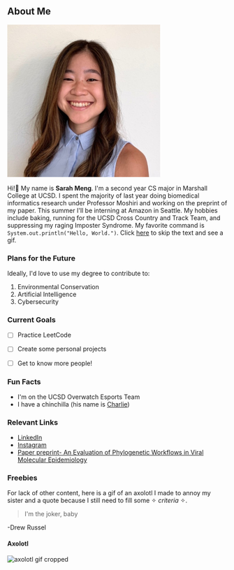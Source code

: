 ## About Me

![image](https://github.com/sjmeng/lab1/blob/gh-pages/pfp_github.png)

Hi!👋 My name is **Sarah Meng**. I'm a second year CS major in Marshall College at UCSD. I spent the majority of last year doing biomedical informatics research under Professor Moshiri and working on the preprint of my paper. This summer I'll be interning at Amazon in Seattle. My hobbies include baking, running for the UCSD Cross Country and Track Team, and suppressing my raging Imposter Syndrome. My favorite command is `System.out.println("Hello, World.")`. Click [here](https://github.com/sjmeng/lab1/blob/gh-pages/index.md#axolotl) to skip the text and see a gif.

### Plans for the Future

Ideally, I'd love to use my degree to contribute to:
1. Environmental Conservation
2. Artificial Intelligence
3. Cybersecurity


### Current Goals
- [ ] Practice LeetCode
- [ ] Create some personal projects
- [ ] Get to know more people!


### Fun Facts
- I'm on the UCSD Overwatch Esports Team
- I have a chinchilla (his name is [Charlie](chinchilla.jpg))


### Relevant Links
- [LinkedIn](https://www.linkedin.com/in/sarah-meng-6975791b0/)
- [Instagram](https://www.instagram.com/shibe_meng/?hl=en)
- [Paper preprint- An Evaluation of Phylogenetic Workflows in Viral Molecular Epidemiology](https://doi.org/10.1101/2020.11.24.396820)


### Freebies
For lack of other content, here is a gif of an axolotl I made to annoy my sister and a quote because I still need to fill some ✧ _criteria_ ✧.

>I'm the joker, baby

-Drew Russel

#### Axolotl
![axolotl gif cropped](https://user-images.githubusercontent.com/60704795/113501367-5a603280-94d9-11eb-9ff8-c93166c9bc2c.gif)


